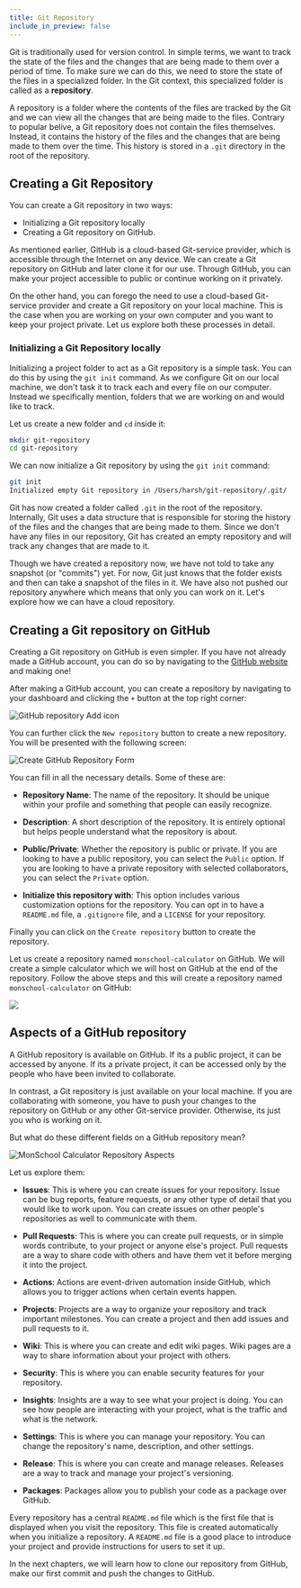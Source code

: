 ```yaml
---
title: Git Repository
include_in_preview: false
---
```


Git is traditionally used for version control. In simple terms, we want to track the state of the files and the changes that are being made to them over a period of time. To make sure we can do this, we need to store the state of the files in a specialized folder. In the Git context, this specialized folder is called as a **repository**.

A repository is a folder where the contents of the files are tracked by the Git and we can view all the changes that are being made to the files. Contrary to popular belive, a Git repository does not contain the files themselves. Instead, it contains the history of the files and the changes that are being made to them over the time. This history is stored in a `.git` directory in the root of the repository.

## Creating a Git Repository

You can create a Git repository in two ways:

- Initializing a Git repository locally
- Creating a Git repository on GitHub.

As mentioned earlier, GitHub is a cloud-based Git-service provider, which is accessible through the Internet on any device. We can create a Git repository on GitHub and later clone it for our use. Through GitHub, you can make your project accessible to public or continue working on it privately.

On the other hand, you can forego the need to use a cloud-based Git-service provider and create a Git repository on your local machine. This is the case when you are working on your own computer and you want to keep your project private. Let us explore both these processes in detail.

### Initializing a Git Repository locally

Initializing a project folder to act as a Git repository is a simple task. You can do this by using the `git init` command. As we configure Git on our local machine, we don't task it to track each and every file on our computer. Instead we specifically mention, folders that we are working on and would like to track.

Let us create a new folder and `cd` inside it:

```sh
mkdir git-repository
cd git-repository
```

We can now initialize a Git repository by using the `git init` command:

```sh
git init
Initialized empty Git repository in /Users/harsh/git-repository/.git/
```

Git has now created a folder called `.git` in the root of the repository. Internally, Git uses a data structure that is responsible for storing the history of the files and the changes that are being made to them. Since we don't have any files in our repository, Git has created an empty repository and will track any changes that are made to it.

Though we have created a repository now, we have not told to take any snapshot (or "commits") yet. For now, Git just knows that the folder exists and then can take a snapshot of the files in it. We have also not pushed our repository anywhere which means that only you can work on it. Let's explore how we can have a cloud repository.

## Creating a Git repository on GitHub

Creating a Git repository on GitHub is even simpler. If you have not already made a GitHub account, you can do so by navigating to the [GitHub website](https://github.com) and making one!

After making a GitHub account, you can create a repository by navigating to your dashboard and clicking the `+` button at the top right corner:

![GitHub repository Add icon](../_images/git-repository-add-icon.png)

You can further click the `New repository` button to create a new repository. You will be presented with the following screen:

![Create GitHub Repository Form](../_images/git-repository-form.png)

You can fill in all the necessary details. Some of these are:

- **Repository Name**: The name of the repository. It should be unique within your profile and something that people can easily recognize.

- **Description**: A short description of the repository. It is entirely optional but helps people understand what the repository is about.

- **Public/Private**: Whether the repository is public or private. If you are looking to have a public repository, you can select the `Public` option. If you are looking to have a private repository with selected collaborators, you can select the `Private` option.

- **Initialize this repository with**: This option includes various customization options for the repository. You can opt in to have a `README.md` file, a `.gitignore` file, and a `LICENSE` for your repository.

Finally you can click on the `Create repository` button to create the repository.

Let us create a repository named `monschool-calculator` on GitHub. We will create a simple calculator which we will host on GitHub at the end of the repository. Follow the above steps and this will create a repository named `monschool-calculator` on GitHub:

![](../_images/monschool-calculator-repository.png)

## Aspects of a GitHub repository

A GitHub repository is available on GitHub. If its a public project, it can be accessed by anyone. If its a private project, it can be accessed only by the people who have been invited to collaborate.

In contrast, a Git repository is just available on your local machine. If you are collaborating with someone, you have to push your changes to the repository on GitHub or any other Git-service provider. Otherwise, its just you who is working on it.

But what do these different fields on a GitHub repository mean?

![MonSchool Calculator Repository Aspects](../_images/monschool-calculator-repository-aspects.png)

Let us explore them:

- **Issues**: This is where you can create issues for your repository. Issue can be bug reports, feature requests, or any other type of detail that you would like to work upon. You can create issues on other people's repositories as well to communicate with them.

- **Pull Requests**: This is where you can create pull requests, or in simple words contribute, to your project or anyone else's project. Pull requests are a way to share code with others and have them vet it before merging it into the project.

- **Actions**: Actions are event-driven automation inside GitHub, which allows you to trigger actions when certain events happen.

- **Projects**: Projects are a way to organize your repository and track important milestones. You can create a project and then add issues and pull requests to it.

- **Wiki**: This is where you can create and edit wiki pages. Wiki pages are a way to share information about your project with others.

- **Security**: This is where you can enable security features for your repository.

- **Insights**: Insights are a way to see what your project is doing. You can see how people are interacting with your project, what is the traffic and what is the network.

- **Settings**: This is where you can manage your repository. You can change the repository's name, description, and other settings.

- **Release**: This is where you can create and manage releases. Releases are a way to track and manage your project's versioning.

- **Packages**: Packages allow you to publish your code as a package over GitHub.

Every repository has a central `README.md` file which is the first file that is displayed when you visit the repository. This file is created automatically when you initialize a repository. A `README.md` file is a good place to introduce your project and provide instructions for users to set it up.

In the next chapters, we will learn how to clone our repository from GitHub, make our first commit and push the changes to GitHub.
